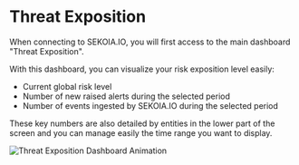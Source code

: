# Threat Exposition

When connecting to SEKOIA.IO, you will first access to the main dashboard "Threat Exposition". 

With this dashboard, you can visualize your risk exposition level easily:

- Current global risk level
- Number of new raised alerts during the selected period
- Number of events ingested by SEKOIA.IO during the selected period

These key numbers are also detailed by entities in the lower part of the screen and you can manage easily the time range you want to display.

![Threat Exposition Dashboard Animation](/assets/operation_center/threat_exposition.gif)

